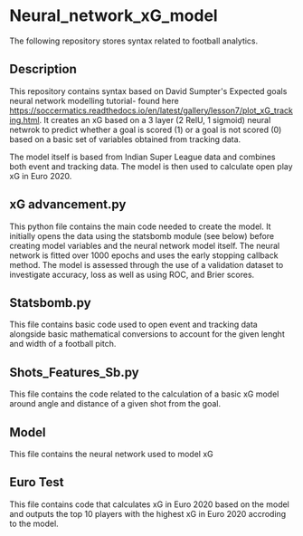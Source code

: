 # Neural_network_xG_model
The following repository stores syntax related to football analytics.

## Description
This repository contains syntax based on David Sumpter's Expected goals neural network modelling tutorial- found here https://soccermatics.readthedocs.io/en/latest/gallery/lesson7/plot_xG_tracking.html.
It creates an xG based on a 3 layer (2 RelU, 1 sigmoid) neural netwrok to predict whether a goal is scored (1) or a goal is not scored (0) based on a basic set of variables obtained from tracking data.

The model itself is based from Indian Super League data and combines both event and tracking data. The model is then used to calculate open play xG in Euro 2020.


## xG advancement.py
This python file contains the main code needed to create the model. It initially opens the data using the statsbomb module (see below) before creating model variables and the neural network model itself.
The neural network is fitted over 1000 epochs and uses the early stopping callback method. The model is assessed through the use of a validation dataset to investigate accuracy, loss as well as using ROC, and Brier scores.

## Statsbomb.py
This file contains basic code used to open event and tracking data alongside basic mathematical conversions to account for the given lenght and width of a football pitch.

## Shots_Features_Sb.py
This file contains the code related to the calculation of a basic xG model around angle and distance of a given shot from the goal.

## Model
This file contains the neural network used to model xG

## Euro Test
This file contains code that calculates xG in Euro 2020 based on the model and outputs the top 10 players with the highest xG in Euro 2020 accroding to the model.
